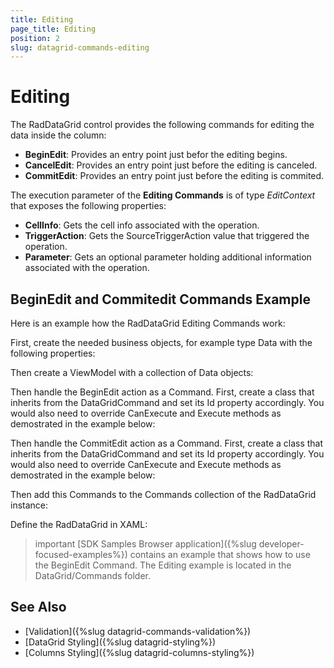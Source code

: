```yaml
---
title: Editing
page_title: Editing
position: 2
slug: datagrid-commands-editing
---
```


# Editing

The RadDataGrid control provides the following commands for editing the data inside the column:

* **BeginEdit**: Provides an entry point just befor the editing begins. 
* **CancelEdit**: Provides an entry point just before the editing is canceled.
* **CommitEdit**: Provides an entry point just before the editing is commited.

The execution parameter of the **Editing Commands** is of type *EditContext* that exposes the following properties:

* **CellInfo**: Gets the cell info associated with the operation.
* **TriggerAction**: Gets the SourceTriggerAction value that triggered the operation.
* **Parameter**: Gets an optional parameter holding additional information associated with the operation.

## BeginEdit and Commitedit Commands Example

Here is an example how the RadDataGrid Editing Commands work:

First, create the needed business objects, for example type Data with the following properties:

<snippet id='datagrid-commands-editing-businessobject'/>

Then create a ViewModel with a collection of Data objects:

<snippet id='datagrid-commands-editing-viewmodel'/>

Then handle the BeginEdit action as a Command. First, create a class that inherits from the DataGridCommand and set its Id property accordingly.
You would also need to override CanExecute and Execute methods as demostrated in the example below:

<snippet id='datagrid-commands-editing-beginedit'/>

Then handle the CommitEdit action as a Command. First, create a class that inherits from the DataGridCommand and set its Id property accordingly.
You would also need to override CanExecute and Execute methods as demostrated in the example below:

<snippet id='datagrid-commands-editing-commitedit'/>

Then add this Commands to the Commands collection of the RadDataGrid instance:

<snippet id='datagrid-commands-editing-binding'/>

Define the RadDataGrid in XAML:

<snippet id='datagrid-commands-editing'/>

>important [SDK Samples Browser application]({%slug developer-focused-examples%}) contains an example that shows how to use the BeginEdit Command. The Editing example is located in the DataGrid/Commands folder.

## See Also

- [Validation]({%slug datagrid-commands-validation%})
- [DataGrid Styling]({%slug datagrid-styling%})
- [Columns Styling]({%slug datagrid-columns-styling%})